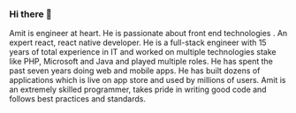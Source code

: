 ### Hi there 👋

Amit is engineer at heart. He is passionate about front end technologies . An expert react,  react native developer. He is a full-stack engineer with 15 years of total experience in IT and worked on multiple technologies stake like PHP, Microsoft and Java and played multiple roles.  He has spent the past seven years doing web and mobile apps. He has built dozens of applications which is live on app store and used by millions of users. Amit is an extremely skilled programmer, takes pride in writing good code and follows best practices and standards.

<!--
**amitntrivedi/amitntrivedi** is a ✨ _special_ ✨ repository because its `README.md` (this file) appears on your GitHub profile.


Here are some ideas to get you started:

- 🔭 I’m currently working on ...
- 🌱 I’m currently learning ...
- 👯 I’m looking to collaborate on ...
- 🤔 I’m looking for help with ...
- 💬 Ask me about ...
- 📫 How to reach me: ...
- 😄 Pronouns: ...
- ⚡ Fun fact: ...
-->
